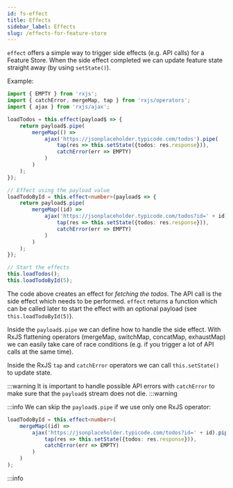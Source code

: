 ```yaml
---
id: fs-effect 
title: Effects 
sidebar_label: Effects 
slug: /effects-for-feature-store
---
```

`effect` offers a simple way to trigger side effects (e.g. API calls) for a Feature Store. 
When the side effect completed we can update feature state straight away (by using `setState()`).

Example:

```ts title="todo-feature-store.ts"
import { EMPTY } from 'rxjs';
import { catchError, mergeMap, tap } from 'rxjs/operators';
import { ajax } from 'rxjs/ajax';

loadTodos = this.effect(payload$ => {
    return payload$.pipe(
        mergeMap(() =>
            ajax('https://jsonplaceholder.typicode.com/todos').pipe(
                tap(res => this.setState({todos: res.response})),
                catchError(err => EMPTY)
            )
        )
    );
});

// Effect using the payload value
loadTodoById = this.effect<number>(payload$ => {
    return payload$.pipe(
        mergeMap((id) =>
            ajax('https://jsonplaceholder.typicode.com/todos?id=' + id).pipe(
                tap(res => this.setState({todos: res.response})),
                catchError(err => EMPTY)
            )
        )
    );
});

// Start the effects
this.loadTodos();
this.loadTodoById(5);
```
The code above creates an effect for _fetching the todos_.
The API call is the side effect which needs to be performed.
`effect` returns a function which can be called later to start the effect with an optional payload (see `this.loadTodoById(5)`).

Inside the `payload$.pipe` we can define how to handle the side effect.
With RxJS flattening operators (mergeMap, switchMap, concatMap, exhaustMap) we can easily take care of race conditions (e.g. if you trigger a lot of API calls at the same time).

Inside the RxJS `tap` and `catchError` operators we can call `this.setState()` to update state.

:::warning
It is important to handle possible API errors with `catchError` to make sure that the `payload$` stream does not die.
:::warning

:::info
We can skip the `payload$.pipe` if we use only one RxJS operator:
```ts
loadTodoById = this.effect<number>(
    mergeMap((id) =>
        ajax('https://jsonplaceholder.typicode.com/todos?id=' + id).pipe(
            tap(res => this.setState({todos: res.response})),
            catchError(err => EMPTY)
        )
    )
);
```
:::info
